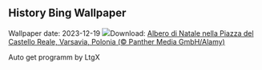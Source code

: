 ## History Bing Wallpaper
Wallpaper date: 2023-12-19
![](https://www.bing.com/th?id=OHR.WarsawChristmas_IT-IT0745258849_UHD.jpg&w=1000)Download: [Albero di Natale nella Piazza del Castello Reale, Varsavia, Polonia (© Panther Media GmbH/Alamy)](https://www.bing.com/th?id=OHR.WarsawChristmas_IT-IT0745258849_UHD.jpg)

Auto get programm by LtgX
